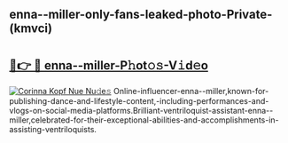 ## enna--miller-only-fans​-leaked-photo​-Private-(kmvci)


# <h2><a href="https://mediaupload.pro?title=enna--miller&ref=git">🔗👉 🔴 enna--miller-P𝚑ot𝚘𝚜-V𝚒d𝚎o</a></h2>

[![Corinna Kopf Nue Nu𝚍e𝚜](https://i.imgur.com/0qMVB7G.gif)](https://mediaupload.pro?title=enna--miller&ref=git)
Online-influencer-enna--miller,known-for-publishing-dance-and-lifestyle-content,-including-performances-and-vlogs-on-social-media-platforms.Brilliant-ventriloquist-assistant-enna--miller,celebrated-for-their-exceptional-abilities-and-accomplishments-in-assisting-ventriloquists.  